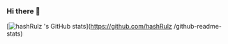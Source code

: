 ### Hi there 👋
[![hashRulz 's GitHub stats](https://github-readme-stats.vercel.app/api?username=hashRulz )](https://github.com/hashRulz /github-readme-stats)

<!--
**hashRulz/hashRulz** is a ✨ _special_ ✨ repository because its `README.md` (this file) appears on your GitHub profile.

Here are some ideas to get you started:

- 🔭 I’m currently working on ...
- 🌱 I’m currently learning ...
- 👯 I’m looking to collaborate on ...
- 🤔 I’m looking for help with ...
- 💬 Ask me about ...
- 📫 How to reach me: ...
- 😄 Pronouns: ...
- ⚡ Fun fact: ...
-->
